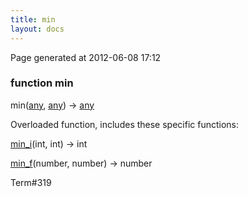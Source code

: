 ```yaml
---
title: min
layout: docs
---
```


<div class="bottom_right_note">Page generated at 2012-06-08 17:12</div>
<h3><span class="minor">function</span> min</h3>

min(<a href="/docs/any.html">any</a>, <a href="/docs/any.html">any</a>) -> <a href="/docs/any.html">any</a>
<p></p>


<p>Overloaded function, includes these specific functions:</p>
<p><a href="/docs/min_i.html">min_i</a>(int, int) -> int</p>
<p><a href="/docs/min_f.html">min_f</a>(number, number) -> number</p>

<p><span class="extra_minor">Term#319</span></p>
